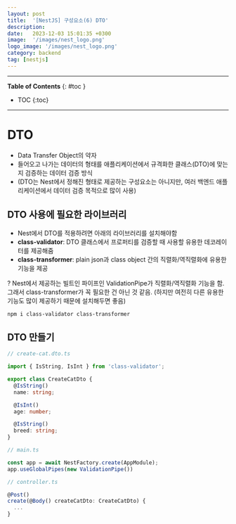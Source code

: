 ```yaml
---
layout: post
title:  '[NestJS] 구성요소(6) DTO'
description: 
date:   2023-12-03 15:01:35 +0300
image:  '/images/nest_logo.png'
logo_image: '/images/nest_logo.png'
category: backend
tag: [nestjs]
---
```


---
**Table of Contents**
{: #toc }
*  TOC
{:toc}

---

# DTO

- Data Transfer Object의 약자
- 들어오고 나가는 데이터의 형태를 애플리케이션에서 규격화한 클래스(DTO)에 맞는지 검증하는 데이터 검증 방식
- (DTO는 Nest에서 정해진 형태로 제공하는 구성요소는 아니지만, 여러 백엔드 애플리케이션에서 데이터 검증 목적으로 많이 사용)

## DTO 사용에 필요한 라이브러리

- Nest에서 DTO를 적용하려면 아래의 라이브러리를 설치해야함
- **class-validator**: DTO 클래스에서 프로퍼티를 검증할 때 사용할 유용한 데코레이터를 제공해줌
- **class-transformer**: plain json과 class object 간의 직렬화/역직렬화에 유용한 기능을 제공

? Nest에서 제공하는 빌트인 파이프인 ValidationPipe가 직렬화/역직렬화 기능을 함. 그래서 class-transformer가 꼭 필요한 건 아닌 것 같음. (하지만 여전히 다른 유용한 기능도 많이 제공하기 때문에 설치해두면 좋음)  

```
npm i class-validator class-transformer
```

## DTO 만들기

```ts
// create-cat.dto.ts

import { IsString, IsInt } from 'class-validator';

export class CreateCatDto {
  @IsString()
  name: string;

  @IsInt()
  age: number;

  @IsString()
  breed: string;
}
```

```ts
// main.ts

const app = await NestFactory.create(AppModule);
app.useGlobalPipes(new ValidationPipe())
```

```ts
// controller.ts

@Post()
create(@Body() createCatDto: CreateCatDto) {
  ...
}
```
